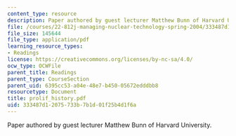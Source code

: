 ```yaml
---
content_type: resource
description: Paper authored by guest lecturer Matthew Bunn of Harvard University.
file: /courses/22-812j-managing-nuclear-technology-spring-2004/333487d12075733b7b1d01f25b4d1f6a_prolif_history.pdf
file_size: 145644
file_type: application/pdf
learning_resource_types:
- Readings
license: https://creativecommons.org/licenses/by-nc-sa/4.0/
ocw_type: OCWFile
parent_title: Readings
parent_type: CourseSection
parent_uid: 6395cc53-a04e-48e7-b450-05672edddbb8
resourcetype: Document
title: prolif_history.pdf
uid: 333487d1-2075-733b-7b1d-01f25b4d1f6a
---
```

Paper authored by guest lecturer Matthew Bunn of Harvard University.